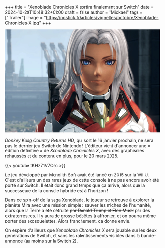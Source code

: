 +++
title = "Xenoblade Chronicles X sortira finalement sur Switch"
date = 2024-10-29T10:48:32+01:00
draft = false
author = "Mickael"
tags = ["Trailer"]
image = "https://nostick.fr/articles/vignettes/octobre/Xenoblade-Chronicles-X.jpg"
+++

![Xenoblade Chronicles X](Xenoblade-Chronicles-X.jpg "")

*Donkey Kong Country Returns HD*, qui sort le 16 janvier prochain, ne sera pas le dernier jeu Switch de Nintendo ! L'éditeur vient d'annoncer une « édition définitive » de *Xenoblade Chronicles X*, avec des graphismes rehaussés et du contenu en plus, pour le 20 mars 2025.

{{< youtube tKHz71V7Csc >}} 

Le jeu développé par Monolith Soft avait été lancé en 2015 sur la Wii U. C'est d'ailleurs un des rares jeux de cette console à ne pas encore avoir été porté sur Switch. Il était donc grand temps que ça arrive, alors que la successeure de la console hybride est à l'horizon ! 

Dans ce spin-off de la saga Xenoblade, le joueur se retrouve à explorer la planète Mira avec une mission simple : sauver les miches de l'humanité, alors que la Terre a été détruite ~~par Donald Trump et Elon Musk~~ par des extraterrestres. Il y aura de grosse bébêtes à affronter, et on pourra même porter des exosquelettes. Alors franchement, ça donne envie.

On espère d'ailleurs que *Xenoblade Chronicles X* sera jouable sur les deux générations de Switch, et sans les ralentissements visibles dans la bande-annonce (au moins sur la Switch 2).